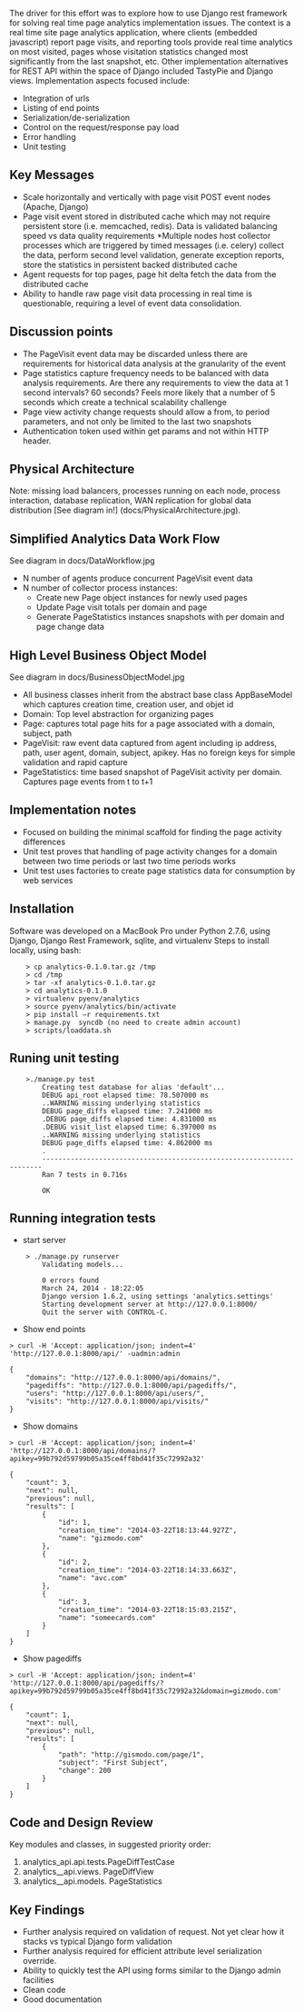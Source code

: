 The driver for this effort was to explore how to use Django rest framework for solving real time page analytics
implementation issues.  The context is a real time site page analytics application, where clients (embedded javascript) 
report page visits, and reporting tools provide real time analytics on most visited, pages whose visitation statistics
changed most significantly from the last snapshot, etc.
Other implementation alternatives for REST API within the space of Django included TastyPie and Django views.
Implementation aspects focused include:
* Integration of urls
* Listing of end points
* Serialization/de-serialization
* Control on the request/response pay load
* Error handling
*  Unit testing


## Key Messages
* Scale horizontally and vertically with page visit POST event  nodes (Apache, Django)
* Page visit event  stored in distributed cache which may not require persistent store (i.e. memcached,  redis).  Data is validated balancing speed vs data quality requirements
*Multiple nodes host collector processes which are triggered by timed messages (i.e. celery)  collect the data,  perform second level validation, generate exception reports, store the  statistics in persistent backed distributed cache
* Agent requests for top pages, page hit delta  fetch  the  data from the distributed cache 
* Ability to handle raw page visit data processing  in real time is questionable, requiring a level of event data  consolidation.   

## Discussion points
* The PageVisit event data may be discarded  unless there are requirements for historical data analysis at the granularity of the event
* Page statistics capture frequency needs to be balanced with data analysis requirements.  Are there any requirements to view the data at 1 second intervals?  60 seconds?  Feels more likely that a number of 5 seconds which create a technical scalability challenge
* Page view activity change requests should allow a from, to period  parameters, and not only be limited to the last two snapshots
* Authentication token used within get params and not within HTTP header.

## Physical Architecture
Note: missing load balancers, processes running on each node,  process interaction, database replication,  WAN replication for  global data distribution
[See diagram in!] (docs/PhysicalArchitecture.jpg).

## Simplified  Analytics Data Work Flow
See diagram in docs/DataWorkflow.jpg
* N number of agents produce concurrent PageVisit event data
* N number of collector process instances:
    - Create new Page object instances for newly used pages
    - Update Page  visit totals per domain and page
    - Generate  PageStatistics  instances  snapshots  with per domain and page change data
    
## High Level Business Object Model
See diagram in docs/BusinessObjectModel.jpg
* All business classes inherit from  the abstract base class AppBaseModel which captures creation time, creation user, and objet id
* Domain: Top level abstraction for organizing pages
* Page: captures total page hits for a page associated with a domain, subject, path
* PageVisit: raw event data captured from  agent including ip address,  path, user agent, domain,  subject, apikey.  Has no foreign keys for simple validation and rapid capture
* PageStatistics:  time based snapshot of  PageVisit activity per domain.  Captures page events from t to t+1


## Implementation notes
* Focused on building the minimal scaffold for finding the page activity differences
* Unit test proves that handling of page activity changes for a domain between two time periods or last two time periods works
* Unit test uses factories to create page statistics data for consumption by web services


## Installation

Software was developed on a MacBook Pro under Python 2.7.6, using Django, Django Rest Framework, sqlite, and virtualenv
Steps to install locally, using bash:
```
    > cp analytics-0.1.0.tar.gz /tmp
    > cd /tmp
    > tar -xf analytics-0.1.0.tar.gz
    > cd analytics-0.1.0
    > virtualenv pyenv/analytics
    > source pyenv/analytics/bin/activate
    > pip install –r requirements.txt
    > manage.py  syncdb (no need to create admin account)
    > scripts/loaddata.sh
```

## Runing unit testing
```
    >./manage.py test
        Creating test database for alias 'default'...
        DEBUG api_root elapsed time: 78.507000 ms
        ..WARNING missing underlying statistics
        DEBUG page_diffs elapsed time: 7.241000 ms
        .DEBUG page_diffs elapsed time: 4.831000 ms
        .DEBUG visit_list elapsed time: 6.397000 ms
        ..WARNING missing underlying statistics
        DEBUG page_diffs elapsed time: 4.862000 ms
        .
        ----------------------------------------------------------------------
        Ran 7 tests in 0.716s

        OK
```
        
## Running integration tests
*   start server
```
    > ./manage.py runserver
        Validating models...

        0 errors found
        March 24, 2014 - 18:22:05
        Django version 1.6.2, using settings 'analytics.settings'
        Starting development server at http://127.0.0.1:8000/
        Quit the server with CONTROL-C.
```
* Show end points
```
> curl -H 'Accept: application/json; indent=4'  'http://127.0.0.1:8000/api/' -uadmin:admin

{
    "domains": "http://127.0.0.1:8000/api/domains/", 
    "pagediffs": "http://127.0.0.1:8000/api/pagediffs/", 
    "users": "http://127.0.0.1:8000/api/users/", 
    "visits": "http://127.0.0.1:8000/api/visits/"
}
```
* Show domains
```
> curl -H 'Accept: application/json; indent=4'  'http://127.0.0.1:8000/api/domains/?apikey=99b792d59799b05a35ce4ff8bd41f35c72992a32'

{
    "count": 3, 
    "next": null, 
    "previous": null, 
    "results": [
        {
            "id": 1, 
            "creation_time": "2014-03-22T18:13:44.927Z", 
            "name": "gizmodo.com"
        }, 
        {
            "id": 2, 
            "creation_time": "2014-03-22T18:14:33.663Z", 
            "name": "avc.com"
        }, 
        {
            "id": 3, 
            "creation_time": "2014-03-22T18:15:03.215Z", 
            "name": "someecards.com"
        }
    ]
}
```
* Show pagediffs
```
> curl -H 'Accept: application/json; indent=4'  'http://127.0.0.1:8000/api/pagediffs/?apikey=99b792d59799b05a35ce4ff8bd41f35c72992a32&domain=gizmodo.com'

{
    "count": 1, 
    "next": null, 
    "previous": null, 
    "results": [
        {
            "path": "http://gismodo.com/page/1", 
            "subject": "First Subject", 
            "change": 200
        }
    ]
}
```
   
## Code and Design Review

Key modules and classes, in suggested priority order:
1. analytics_api.api.tests.PageDiffTestCase
2.  analytics__api.views. PageDiffView   
3.  analytics__api.models. PageStatistics


## Key Findings
- Further analysis required on validation of request.  Not yet clear how it stacks vs typical Django form validation
- Further analysis required for efficient attribute level serialization override.
- Ability to quickly test the API using forms similar to the Django admin facilities
- Clean code
- Good documentation
